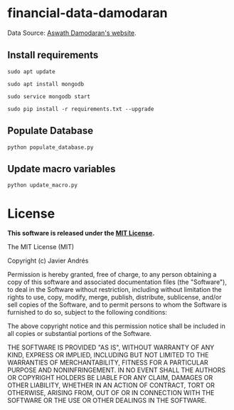 financial-data-damodaran
========================

Data Source: [Aswath Damodaran's website](http://pages.stern.nyu.edu/~adamodar/New_Home_Page/data.html).

## Install requirements

`sudo apt update`

`sudo apt install mongodb`

`sudo service mongodb start`

`sudo pip install -r requirements.txt --upgrade`

## Populate Database

`python populate_database.py`

## Update macro variables

`python update_macro.py`


License
=======

**This software is released under the [MIT License](http://opensource.org/licenses/MIT).**

  The MIT License (MIT)

  Copyright (c) Javier Andrés

  Permission is hereby granted, free of charge, to any person obtaining a copy
  of this software and associated documentation files (the "Software"), to deal
  in the Software without restriction, including without limitation the rights
  to use, copy, modify, merge, publish, distribute, sublicense, and/or sell
  copies of the Software, and to permit persons to whom the Software is
  furnished to do so, subject to the following conditions:

  The above copyright notice and this permission notice shall be included in all
  copies or substantial portions of the Software.

  THE SOFTWARE IS PROVIDED "AS IS", WITHOUT WARRANTY OF ANY KIND, EXPRESS OR
  IMPLIED, INCLUDING BUT NOT LIMITED TO THE WARRANTIES OF MERCHANTABILITY,
  FITNESS FOR A PARTICULAR PURPOSE AND NONINFRINGEMENT. IN NO EVENT SHALL THE
  AUTHORS OR COPYRIGHT HOLDERS BE LIABLE FOR ANY CLAIM, DAMAGES OR OTHER
  LIABILITY, WHETHER IN AN ACTION OF CONTRACT, TORT OR OTHERWISE, ARISING FROM,
  OUT OF OR IN CONNECTION WITH THE SOFTWARE OR THE USE OR OTHER DEALINGS IN THE
  SOFTWARE.